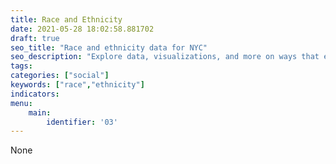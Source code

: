 ```yaml
---
title: Race and Ethnicity
date: 2021-05-28 18:02:58.881702
draft: true
seo_title: "Race and ethnicity data for NYC"
seo_description: "Explore data, visualizations, and more on ways that environments shape health in New York City's neighborhoods.."
tags: 
categories: ["social"]
keywords: ["race","ethnicity"]
indicators: 
menu:
    main:
        identifier: '03'
---
```


None
